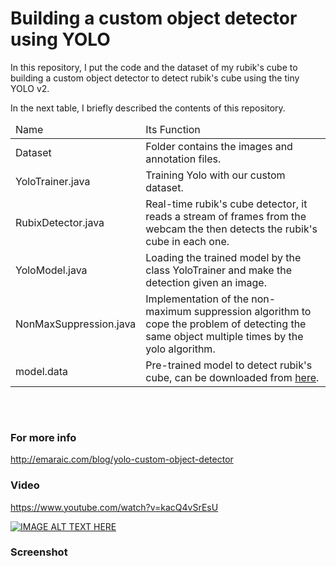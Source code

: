 # Building a custom object detector using YOLO

In this repository, I put the code and the dataset of my rubik's cube to building a custom object detector to detect rubik's cube using the tiny YOLO v2.
	
  In the next table, I briefly described the contents of this repository.

  <table class="table table-bordered table-striped" style="margin: 0 auto !important;float: none !important;width: auto;"> <thead> 									
	<tr> <td>Name</td> <td>Its Function</td> </tr> </thead>
	 <tbody> 
     	 <tr> <td>Dataset</td> <td>Folder contains the images and annotation files.</td> </tr> 
	 <tr> <td>YoloTrainer.java</td> <td>Training Yolo with our custom dataset.</td> </tr> 
	<tr> <td>RubixDetector.java</td> <td>Real-time rubik's cube detector, it reads a stream of frames from the webcam the then detects the rubik's cube in each one.</td> </tr> 
	<tr> <td>YoloModel.java</td> <td>Loading the trained model by the class YoloTrainer and make the detection given an image.</td> </tr> 
	<tr> <td>NonMaxSuppression.java</td> <td>Implementation of the non-maximum suppression algorithm to cope the problem of detecting the same object multiple times by the yolo algorithm.</td> </tr> 
		           	 <tr> <td>model.data</td> <td>Pre-trained model to detect rubik's cube, can be downloaded from <a tyle="color:#337ab7;"    target="_blank" href="https://drive.google.com/file/d/1IN0lyBT8maq-dhtG-dvIpLEdnAOcoAQu/view?usp=sharing">here</a>.</td> </tr> 

</tbody></table>

<br><br>

### For more info

http://emaraic.com/blog/yolo-custom-object-detector

### Video 

https://www.youtube.com/watch?v=kacQ4vSrEsU

[![IMAGE ALT TEXT HERE](https://img.youtube.com/vi/kacQ4vSrEsU/3.jpg)](https://www.youtube.com/watch?v=kacQ4vSrEsU)
   
   
### Screenshot
<p align="center">
<img src="https://github.com/tahaemara/yolo-custom-object-detector/blob/master/assets/output.png?raw=true" alt="" data-canonical-src="https://github.com/tahaemara/yolo-custom-object-detector/blob/master/assets/output.png?raw=true" /></p>
   

